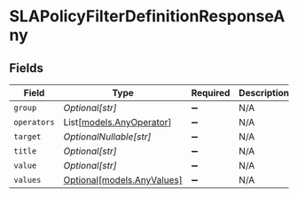 # SLAPolicyFilterDefinitionResponseAny


## Fields

| Field                                                | Type                                                 | Required                                             | Description                                          |
| ---------------------------------------------------- | ---------------------------------------------------- | ---------------------------------------------------- | ---------------------------------------------------- |
| `group`                                              | *Optional[str]*                                      | :heavy_minus_sign:                                   | N/A                                                  |
| `operators`                                          | List[[models.AnyOperator](../models/anyoperator.md)] | :heavy_minus_sign:                                   | N/A                                                  |
| `target`                                             | *OptionalNullable[str]*                              | :heavy_minus_sign:                                   | N/A                                                  |
| `title`                                              | *Optional[str]*                                      | :heavy_minus_sign:                                   | N/A                                                  |
| `value`                                              | *Optional[str]*                                      | :heavy_minus_sign:                                   | N/A                                                  |
| `values`                                             | [Optional[models.AnyValues]](../models/anyvalues.md) | :heavy_minus_sign:                                   | N/A                                                  |